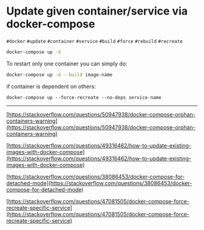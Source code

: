 # Update given container/service via docker-compose

`#docker` `#update` `#container` `#service` `#build` `#force` `#rebuild` `#recreate`

```bash
docker-compose up -d
```

To restart only one container you can simply do:

```bash
docker-compose up -d --build image-name
```

if container is dependent on others:

```docker
docker-compose up --force-recreate --no-deps service-name
```

---

[https://stackoverflow.com/questions/50947938/docker-compose-orphan-containers-warning](https://stackoverflow.com/questions/50947938/docker-compose-orphan-containers-warning)

[https://stackoverflow.com/questions/49316462/how-to-update-existing-images-with-docker-compose](https://stackoverflow.com/questions/49316462/how-to-update-existing-images-with-docker-compose)

[https://stackoverflow.com/questions/38086453/docker-compose-for-detached-mode](https://stackoverflow.com/questions/38086453/docker-compose-for-detached-mode)

[https://stackoverflow.com/questions/47081505/docker-compose-force-recreate-specific-service](https://stackoverflow.com/questions/47081505/docker-compose-force-recreate-specific-service)